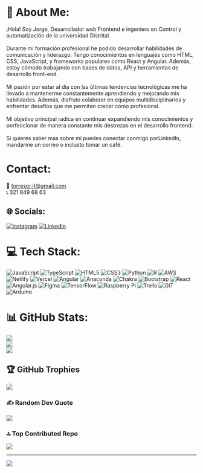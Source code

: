 # 💫 About Me:
¡Hola! Soy Jorge, Desarrollador web Frontend e ingeniero en Control y automatización de la universidad Distrital. <br><br>Durante mi formación profesional he podido desarrollar habilidades de comunicación y liderazgo. Tengo conocimientos en lenguajes como HTML, CSS, JavaScript, y frameworks populares como React y Angular. Además, estoy cómodo trabajando con bases de datos, API y herramientas de desarrollo front-end.<br><br>Mi pasión por estar al día con las últimas tendencias tecnológicas me ha llevado a mantenerme constantemente aprendiendo y mejorando mis habilidades. Además, disfruto colaborar en equipos multidisciplinarios y enfrentar desafíos que me permitan crecer como profesional.<br><br>Mi objetivo principal radica en continuar expandiendo mis conocimientos y perfeccionar de manera constante mis destrezas en el desarrollo frontend.<br><br>Si quieres saber mas sobre mi puedes conectar conmigo porLinkedIn, mandarme un correo o inclusto tomar un café.

# Contact:
 :email: torresor.jt@gmail.com  
 :telephone_receiver: 321 849 68 63




## 🌐 Socials:
[![Instagram](https://img.shields.io/badge/Instagram-%23E4405F.svg?logo=Instagram&logoColor=white)](https://instagram.com/torres_jorge1) [![LinkedIn](https://img.shields.io/badge/LinkedIn-%230077B5.svg?logo=linkedin&logoColor=white)](https://linkedin.com/in/www.linkedin.com/in/t0rr3sjorge) 

# 💻 Tech Stack:
![JavaScript](https://img.shields.io/badge/javascript-%23323330.svg?style=for-the-badge&logo=javascript&logoColor=%23F7DF1E) ![TypeScript](https://img.shields.io/badge/typescript-%23007ACC.svg?style=for-the-badge&logo=typescript&logoColor=white) ![HTML5](https://img.shields.io/badge/html5-%23E34F26.svg?style=for-the-badge&logo=html5&logoColor=white) ![CSS3](https://img.shields.io/badge/css3-%231572B6.svg?style=for-the-badge&logo=css3&logoColor=white) ![Python](https://img.shields.io/badge/python-3670A0?style=for-the-badge&logo=python&logoColor=ffdd54) ![R](https://img.shields.io/badge/r-%23276DC3.svg?style=for-the-badge&logo=r&logoColor=white) ![AWS](https://img.shields.io/badge/AWS-%23FF9900.svg?style=for-the-badge&logo=amazon-aws&logoColor=white) ![Netlify](https://img.shields.io/badge/netlify-%23000000.svg?style=for-the-badge&logo=netlify&logoColor=#00C7B7) ![Vercel](https://img.shields.io/badge/vercel-%23000000.svg?style=for-the-badge&logo=vercel&logoColor=white) ![Angular](https://img.shields.io/badge/angular-%23DD0031.svg?style=for-the-badge&logo=angular&logoColor=white) ![Anaconda](https://img.shields.io/badge/Anaconda-%2344A833.svg?style=for-the-badge&logo=anaconda&logoColor=white) ![Chakra](https://img.shields.io/badge/chakra-%234ED1C5.svg?style=for-the-badge&logo=chakraui&logoColor=white) ![Bootstrap](https://img.shields.io/badge/bootstrap-%23563D7C.svg?style=for-the-badge&logo=bootstrap&logoColor=white) ![React](https://img.shields.io/badge/react-%2320232a.svg?style=for-the-badge&logo=react&logoColor=%2361DAFB) ![Angular.js](https://img.shields.io/badge/angular.js-%23E23237.svg?style=for-the-badge&logo=angularjs&logoColor=white) 	![Figma](https://img.shields.io/badge/figma-%23F24E1E.svg?style=for-the-badge&logo=figma&logoColor=white) ![TensorFlow](https://img.shields.io/badge/TensorFlow-%23FF6F00.svg?style=for-the-badge&logo=TensorFlow&logoColor=white) ![Raspberry Pi](https://img.shields.io/badge/-RaspberryPi-C51A4A?style=for-the-badge&logo=Raspberry-Pi) ![Trello](https://img.shields.io/badge/Trello-%23026AA7.svg?style=for-the-badge&logo=Trello&logoColor=white) ![GIT](https://img.shields.io/badge/Git-fc6d26?style=for-the-badge&logo=git&logoColor=white) ![Arduino](https://img.shields.io/badge/-Arduino-00979D?style=for-the-badge&logo=Arduino&logoColor=white)
# 📊 GitHub Stats:
![](https://github-readme-stats.vercel.app/api?username=JorgeT0rr3s&theme=algolia&hide_border=false&include_all_commits=false&count_private=false)<br/>
![](https://github-readme-streak-stats.herokuapp.com/?user=JorgeT0rr3s&theme=algolia&hide_border=false)<br/>
![](https://github-readme-stats.vercel.app/api/top-langs/?username=JorgeT0rr3s&theme=algolia&hide_border=false&include_all_commits=false&count_private=false&layout=compact)

## 🏆 GitHub Trophies
![](https://github-profile-trophy.vercel.app/?username=JorgeT0rr3s&theme=nord&no-frame=true&no-bg=false&margin-w=4)

### ✍️ Random Dev Quote
![](https://quotes-github-readme.vercel.app/api?type=horizontal&theme=radical)

### 🔝 Top Contributed Repo
![](https://github-contributor-stats.vercel.app/api?username=JorgeT0rr3s&limit=5&theme=dark&combine_all_yearly_contributions=true)

---
[![](https://visitcount.itsvg.in/api?id=JorgeT0rr3s&icon=0&color=3)](https://visitcount.itsvg.in)

<!-- Proudly created with GPRM ( https://gprm.itsvg.in ) -->

